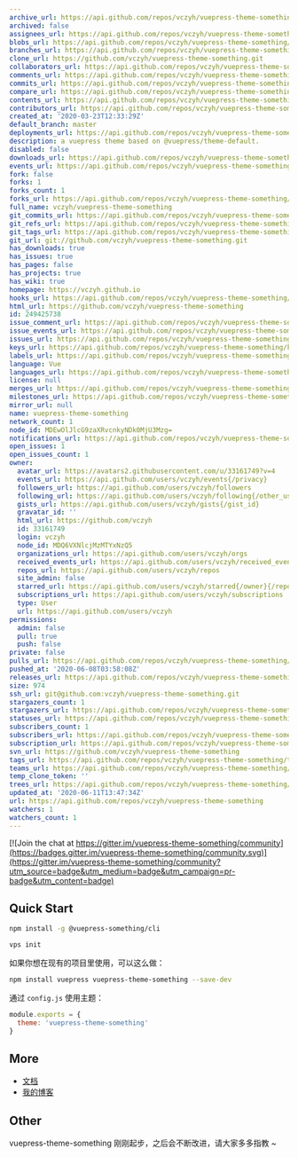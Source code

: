 ```yaml
---
archive_url: https://api.github.com/repos/vczyh/vuepress-theme-something/{archive_format}{/ref}
archived: false
assignees_url: https://api.github.com/repos/vczyh/vuepress-theme-something/assignees{/user}
blobs_url: https://api.github.com/repos/vczyh/vuepress-theme-something/git/blobs{/sha}
branches_url: https://api.github.com/repos/vczyh/vuepress-theme-something/branches{/branch}
clone_url: https://github.com/vczyh/vuepress-theme-something.git
collaborators_url: https://api.github.com/repos/vczyh/vuepress-theme-something/collaborators{/collaborator}
comments_url: https://api.github.com/repos/vczyh/vuepress-theme-something/comments{/number}
commits_url: https://api.github.com/repos/vczyh/vuepress-theme-something/commits{/sha}
compare_url: https://api.github.com/repos/vczyh/vuepress-theme-something/compare/{base}...{head}
contents_url: https://api.github.com/repos/vczyh/vuepress-theme-something/contents/{+path}
contributors_url: https://api.github.com/repos/vczyh/vuepress-theme-something/contributors
created_at: '2020-03-23T12:33:29Z'
default_branch: master
deployments_url: https://api.github.com/repos/vczyh/vuepress-theme-something/deployments
description: a vuepress theme based on @vuepress/theme-default.
disabled: false
downloads_url: https://api.github.com/repos/vczyh/vuepress-theme-something/downloads
events_url: https://api.github.com/repos/vczyh/vuepress-theme-something/events
fork: false
forks: 1
forks_count: 1
forks_url: https://api.github.com/repos/vczyh/vuepress-theme-something/forks
full_name: vczyh/vuepress-theme-something
git_commits_url: https://api.github.com/repos/vczyh/vuepress-theme-something/git/commits{/sha}
git_refs_url: https://api.github.com/repos/vczyh/vuepress-theme-something/git/refs{/sha}
git_tags_url: https://api.github.com/repos/vczyh/vuepress-theme-something/git/tags{/sha}
git_url: git://github.com/vczyh/vuepress-theme-something.git
has_downloads: true
has_issues: true
has_pages: false
has_projects: true
has_wiki: true
homepage: https://vczyh.github.io
hooks_url: https://api.github.com/repos/vczyh/vuepress-theme-something/hooks
html_url: https://github.com/vczyh/vuepress-theme-something
id: 249425738
issue_comment_url: https://api.github.com/repos/vczyh/vuepress-theme-something/issues/comments{/number}
issue_events_url: https://api.github.com/repos/vczyh/vuepress-theme-something/issues/events{/number}
issues_url: https://api.github.com/repos/vczyh/vuepress-theme-something/issues{/number}
keys_url: https://api.github.com/repos/vczyh/vuepress-theme-something/keys{/key_id}
labels_url: https://api.github.com/repos/vczyh/vuepress-theme-something/labels{/name}
language: Vue
languages_url: https://api.github.com/repos/vczyh/vuepress-theme-something/languages
license: null
merges_url: https://api.github.com/repos/vczyh/vuepress-theme-something/merges
milestones_url: https://api.github.com/repos/vczyh/vuepress-theme-something/milestones{/number}
mirror_url: null
name: vuepress-theme-something
network_count: 1
node_id: MDEwOlJlcG9zaXRvcnkyNDk0MjU3Mzg=
notifications_url: https://api.github.com/repos/vczyh/vuepress-theme-something/notifications{?since,all,participating}
open_issues: 1
open_issues_count: 1
owner:
  avatar_url: https://avatars2.githubusercontent.com/u/33161749?v=4
  events_url: https://api.github.com/users/vczyh/events{/privacy}
  followers_url: https://api.github.com/users/vczyh/followers
  following_url: https://api.github.com/users/vczyh/following{/other_user}
  gists_url: https://api.github.com/users/vczyh/gists{/gist_id}
  gravatar_id: ''
  html_url: https://github.com/vczyh
  id: 33161749
  login: vczyh
  node_id: MDQ6VXNlcjMzMTYxNzQ5
  organizations_url: https://api.github.com/users/vczyh/orgs
  received_events_url: https://api.github.com/users/vczyh/received_events
  repos_url: https://api.github.com/users/vczyh/repos
  site_admin: false
  starred_url: https://api.github.com/users/vczyh/starred{/owner}{/repo}
  subscriptions_url: https://api.github.com/users/vczyh/subscriptions
  type: User
  url: https://api.github.com/users/vczyh
permissions:
  admin: false
  pull: true
  push: false
private: false
pulls_url: https://api.github.com/repos/vczyh/vuepress-theme-something/pulls{/number}
pushed_at: '2020-06-08T03:58:08Z'
releases_url: https://api.github.com/repos/vczyh/vuepress-theme-something/releases{/id}
size: 974
ssh_url: git@github.com:vczyh/vuepress-theme-something.git
stargazers_count: 1
stargazers_url: https://api.github.com/repos/vczyh/vuepress-theme-something/stargazers
statuses_url: https://api.github.com/repos/vczyh/vuepress-theme-something/statuses/{sha}
subscribers_count: 1
subscribers_url: https://api.github.com/repos/vczyh/vuepress-theme-something/subscribers
subscription_url: https://api.github.com/repos/vczyh/vuepress-theme-something/subscription
svn_url: https://github.com/vczyh/vuepress-theme-something
tags_url: https://api.github.com/repos/vczyh/vuepress-theme-something/tags
teams_url: https://api.github.com/repos/vczyh/vuepress-theme-something/teams
temp_clone_token: ''
trees_url: https://api.github.com/repos/vczyh/vuepress-theme-something/git/trees{/sha}
updated_at: '2020-06-11T13:47:34Z'
url: https://api.github.com/repos/vczyh/vuepress-theme-something
watchers: 1
watchers_count: 1
---
```



[![Join the chat at https://gitter.im/vuepress-theme-something/community](https://badges.gitter.im/vuepress-theme-something/community.svg)](https://gitter.im/vuepress-theme-something/community?utm_source=badge&utm_medium=badge&utm_campaign=pr-badge&utm_content=badge)

## Quick Start

```bash
npm install -g @vuepress-something/cli
```

```bash
vps init
```

如果你想在现有的项目里使用，可以这么做：
```bash
npm install vuepress vuepress-theme-something --save-dev
```

通过 `config.js` 使用主题：
```js
module.exports = {
  theme: 'vuepress-theme-something'
}
```

## More

- [文档](https://vczyh.github.io/)
- [我的博客](http://zhangeek.com)

## Other

vuepress-theme-something 刚刚起步，之后会不断改进，请大家多多指教 ~

